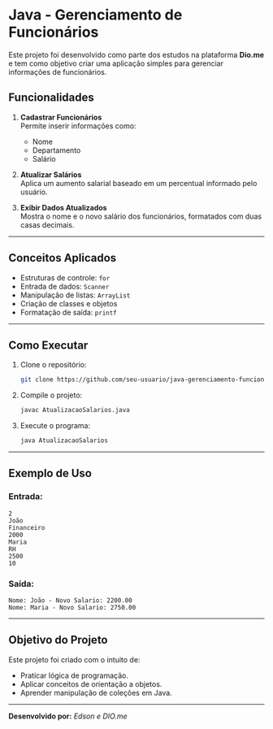 
# **Java - Gerenciamento de Funcionários**

Este projeto foi desenvolvido como parte dos estudos na plataforma **Dio.me** e tem como objetivo criar uma aplicação simples para gerenciar informações de funcionários.

## **Funcionalidades**

1. **Cadastrar Funcionários**  
   Permite inserir informações como:
    - Nome
    - Departamento
    - Salário

2. **Atualizar Salários**  
   Aplica um aumento salarial baseado em um percentual informado pelo usuário.

3. **Exibir Dados Atualizados**  
   Mostra o nome e o novo salário dos funcionários, formatados com duas casas decimais.

---

## **Conceitos Aplicados**

- Estruturas de controle: `for`
- Entrada de dados: `Scanner`
- Manipulação de listas: `ArrayList`
- Criação de classes e objetos
- Formatação de saída: `printf`

---

## **Como Executar**

1. Clone o repositório:
   ```bash
   git clone https://github.com/seu-usuario/java-gerenciamento-funcionarios.git
   ```
2. Compile o projeto:
   ```bash
   javac AtualizacaoSalarios.java
   ```
3. Execute o programa:
   ```bash
   java AtualizacaoSalarios
   ```

---

## **Exemplo de Uso**

### Entrada:
```text
2
João
Financeiro
2000
Maria
RH
2500
10
```

### Saída:
```text
Nome: João - Novo Salario: 2200.00
Nome: Maria - Novo Salario: 2750.00
```

---

## **Objetivo do Projeto**

Este projeto foi criado com o intuito de:
- Praticar lógica de programação.
- Aplicar conceitos de orientação a objetos.
- Aprender manipulação de coleções em Java.

---

**Desenvolvido por:** *Edson e DIO.me*   